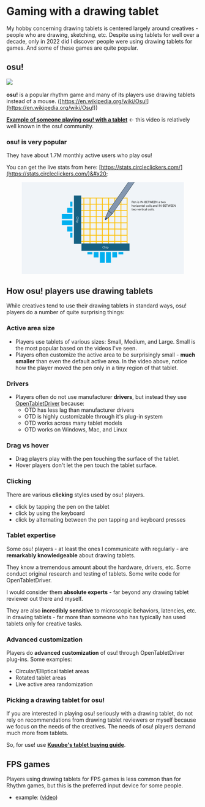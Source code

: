 # Gaming with a drawing tablet

My hobby concerning drawing tablets is centered largely around creatives - people who are drawing, sketching, etc. Despite using tablets for well over a decade, only in 2022 did I discover people were using drawing tablets for games. And some of these games are quite popular.

## osu!

![](<../../.gitbook/assets/image (210).png>)

**osu!** is a popular rhythm game and many of its players use drawing tablets instead of a mouse. ([https://en.wikipedia.org/wiki/Osu!](https://en.wikipedia.org/wiki/Osu!))

[**Example of someone playing osu! with a tablet**](https://youtu.be/j3wIf\_kWmPM) <- this video is relatively well known in the osu! community.

### osu! is very popular

They have about 1.7M monthly active users who play osu!&#x20;

You can get the live stats from here: [https://stats.circleclickers.com/](https://stats.circleclickers.com/)&#x20;

<figure><img src="../../.gitbook/assets/image (44).png" alt=""><figcaption></figcaption></figure>

## How osu! players use drawing tablets

While creatives tend to use their drawing tablets in standard ways, osu! players do a number of quite surprising things:&#x20;

### Active area size

* Players use tablets of various sizes: Small, Medium, and Large. Small is the most popular based on the videos I've seen.
* Players often customize the active area to be surprisingly small - **much smaller** than even the default active area. In the video above, notice how the player moved the pen only in a tiny region of that tablet.

### Drivers

* Players often do not use manufacturer **drivers**, but instead they use [OpenTabletDriver](../drivers/opentabletdriver/) because:
  * OTD has less lag than manufacturer drivers
  * OTD is highly customizable through it's plug-in system
  * OTD works across many tablet models&#x20;
  * OTD works on Windows, Mac, and Linux

### **Drag vs hover**&#x20;

* Drag players play with the pen touching the surface of the tablet.&#x20;
* Hover players don't let the pen touch the tablet surface.&#x20;

### Clicking

There are various **clicking** styles used by osu! players.

* click by tapping the pen on the tablet&#x20;
* click by using the keyboard
* click by alternating between the pen tapping and keyboard presses

### Tablet expertise

Some osu! players - at least the ones I communicate with regularly - are **remarkably knowledgeable** about drawing tablets.&#x20;

They know a tremendous amount about the hardware, drivers, etc. Some conduct original research and testing of tablets. Some write code for OpenTabletDriver.&#x20;

I would consider them **absolute experts** - far beyond any drawing tablet reviewer out there and myself.

They are also **incredibly sensitive** to microscopic behaviors, latencies, etc. in drawing tablets - far more than someone who has typically has used tablets only for creative tasks.

### **Advanced customization**&#x20;

Players do **advanced customization** of osu! through OpenTabletDriver plug-ins. Some examples:

* Circular/Elliptical tablet areas
* Rotated tablet areas
* Live active area randomization&#x20;

### Picking a drawing tablet for osu!

If you are interested in playing osu! seriously with a drawing tablet, do not rely on recommendations from drawing tablet reviewers or myself because we focus on the needs of the creatives. The needs of osu! players demand much more from tablets.

So, for use! use [**Kuuube's tablet buying guide**](../../resources/kuuubes-tablet-buying-guide.md).&#x20;

## **FPS games**

Players using drawing tablets for FPS games is less common than for Rhythm games, but this is the preferred input device for some people.

* example: ([video](https://youtu.be/9yVK859vZRs))&#x20;



